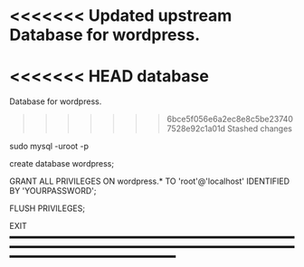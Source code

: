 <<<<<<< Updated upstream
**Database for wordpress.**
=======
<<<<<<< HEAD
**database**
=======
Database for wordpress.
>>>>>>> 6bce5f056e6a2ec8e8c5be237407528e92c1a01d
>>>>>>> Stashed changes

sudo mysql -uroot -p

create database wordpress;

GRANT ALL PRIVILEGES ON wordpress.* TO 'root'@'localhost' IDENTIFIED BY 'YOURPASSWORD';

FLUSH PRIVILEGES;

EXIT
▬▬▬▬▬▬▬▬▬▬▬▬▬▬▬▬▬▬▬▬▬▬▬▬▬▬▬▬▬▬▬▬▬▬▬▬▬▬▬▬▬▬▬▬▬▬▬▬▬▬▬▬▬▬▬▬▬▬▬▬▬▬▬▬▬▬▬▬▬▬▬▬▬▬▬▬▬▬▬▬▬▬▬▬▬▬▬▬▬▬▬▬▬